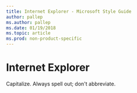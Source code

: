 ```yaml
---
title: Internet Explorer - Microsoft Style Guide
author: pallep
ms.author: pallep
ms.date: 01/19/2018
ms.topic: article
ms.prod: non-product-specific
---
```


# Internet Explorer

Capitalize. Always spell out; don't abbreviate. 
